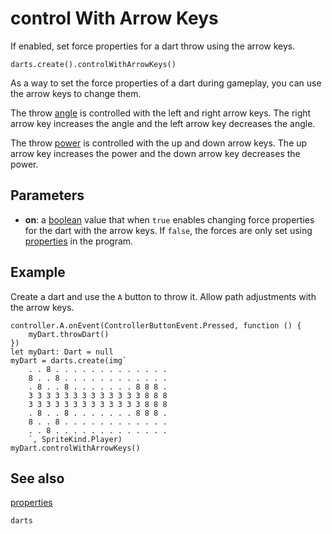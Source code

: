 # control With Arrow Keys

If enabled, set force properties for a dart throw using the arrow keys.

```sig
darts.create().controlWithArrowKeys()
```

As a way to set the force properties of a dart during gameplay, you can use the arrow keys to change them.

The throw [angle](/reference/darts/properties#angle) is controlled with the left and right arrow keys. The right arrow key increases the angle and the left arrow key decreases the angle.

The throw [power](/reference/darts/properties#pow) is controlled with the up and down arrow keys. The up arrow key increases the power and the down arrow key decreases the power.

## Parameters

* **on**: a [boolean](/types/boolean) value that when `true` enables changing force properties for the dart with the arrow keys. If `false`, the forces are only set using [properties](/reference/darts/properties) in the program.

## Example

Create a dart and use the `A` button to throw it. Allow path adjustments with the arrow keys.

```blocks
controller.A.onEvent(ControllerButtonEvent.Pressed, function () {
    myDart.throwDart()
})
let myDart: Dart = null
myDart = darts.create(img`
    . . 8 . . . . . . . . . . . . . 
    8 . . 8 . . . . . . . . . . . . 
    . 8 . . 8 . . . . . . . 8 8 8 . 
    3 3 3 3 3 3 3 3 3 3 3 3 3 8 8 8 
    3 3 3 3 3 3 3 3 3 3 3 3 3 8 8 8 
    . 8 . . 8 . . . . . . . 8 8 8 . 
    8 . . 8 . . . . . . . . . . . . 
    . . 8 . . . . . . . . . . . . . 
    `, SpriteKind.Player)
myDart.controlWithArrowKeys()
```

## See also

[properties](/reference/darts/properties)

```package
darts
```
